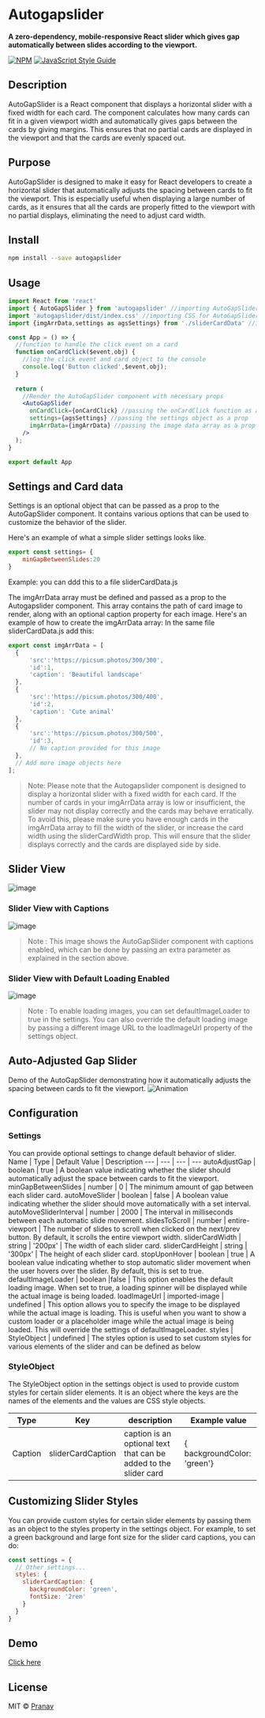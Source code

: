 # Autogapslider

**A zero-dependency, mobile-responsive React slider which gives gap automatically between slides according to the viewport.**


[![NPM](https://img.shields.io/npm/v/autogapslider.svg)](https://www.npmjs.com/package/autogapslider) [![JavaScript Style Guide](https://img.shields.io/badge/code_style-standard-brightgreen.svg)](https://standardjs.com)


## Description

AutoGapSlider is a React component that displays a horizontal slider with a fixed width for each card. The component calculates how many cards can fit in a given viewport width and automatically gives gaps between the cards by giving margins. This ensures that no partial cards are displayed in the viewport and that the cards are evenly spaced out.


## Purpose

AutoGapSlider is designed to make it easy for React developers to create a horizontal slider that automatically adjusts the spacing between cards to fit the viewport. This is especially useful when displaying a large number of cards, as it ensures that all the cards are properly fitted to the viewport with no partial displays, eliminating the need to adjust card width.

## Install

```bash
npm install --save autogapslider
```

## Usage

```jsx
import React from 'react'
import { AutoGapSlider } from 'autogapslider' //importing AutoGapSlider component from autogapslider library
import 'autogapslider/dist/index.css' //importing CSS for AutoGapSlider component
import {imgArrData,settings as agsSettings} from './sliderCardData' //importing image data and settings object from sliderCardData.js file

const App = () => {
  //function to handle the click event on a card
  function onCardClick($event,obj) { 
    //log the click event and card object to the console
    console.log('Button clicked',$event,obj); 
  }
  
  return (
    //Render the AutoGapSlider component with necessary props
    <AutoGapSlider 
      onCardClick={onCardClick} //passing the onCardClick function as a prop
      settings={agsSettings} //passing the settings object as a prop
      imgArrData={imgArrData} //passing the image data array as a prop
    />
  );
}

export default App

```
## Settings and Card data

Settings is an optional object that can be passed as a prop to the AutoGapSlider component. It contains various options that can be used to customize the behavior of the slider. 

Here's an example of what a simple slider settings looks like.
```jsx
export const settings= {
    minGapBetweenSlides:20
}
```
Example: you can ddd this to a file sliderCardData.js 

The imgArrData array must be defined and passed as a prop to the Autogapslider component. This array contains the path of card image to render, along with an optional caption property for each image. Here's an example of how to create the imgArrData array:
In the same file sliderCardData.js add this:
 ```jsx
export const imgArrData = [
   {
       'src':'https://picsum.photos/300/300',
       'id':1,
       'caption': 'Beautiful landscape'
   },
   {
       'src':'https://picsum.photos/300/400',
       'id':2,
       'caption': 'Cute animal'
   },
   {
       'src':'https://picsum.photos/300/500',
       'id':3,
       // No caption provided for this image
   },
   // Add more image objects here
];
```
> Note: Please note that the Autogapslider component is designed to display a horizontal slider with a fixed width for each card. If the number of cards in your imgArrData array is low or insufficient, the slider may not display correctly and the cards may behave erratically. To avoid this, please make sure you have enough cards in the imgArrData array to fill the width of the slider, or increase the card width using the sliderCardWidth prop. This will ensure that the slider displays correctly and the cards are displayed side by side.

## Slider View
![image](https://user-images.githubusercontent.com/65011770/125191551-a8b36900-e260-11eb-96c3-84be84f7dba9.png)

### Slider View with Captions
![image](https://user-images.githubusercontent.com/65011770/232329200-b5cfb578-4b8d-43ce-bf48-ec9549c0423f.png)
> Note : This image shows the AutoGapSlider component with captions enabled, which can be done by passing an extra parameter as explained in the section above.

### Slider View with Default Loading Enabled
![image](https://user-images.githubusercontent.com/65011770/232331593-d8745579-94ff-428f-874a-9428f6cbc111.png)
> Note : To enable loading images, you can set defaultImageLoader to true in the settings. You can also override the default loading image by passing a different image URL to the loadImageUrl property of the settings object.

## Auto-Adjusted Gap Slider
 Demo of the AutoGapSlider demonstrating how it automatically adjusts the spacing between cards to fit the viewport.
![Animation](https://user-images.githubusercontent.com/65011770/143224959-a97af1db-299b-413c-94b2-d84405dfa480.gif)

## Configuration

### Settings
You can provide optional settings to change default behavior of slider.
Name | Type | Default Value | Description
---  | --- | --- | --- 
autoAdjustGap | boolean | true | A boolean value indicating whether the slider should automatically adjust the space between cards to fit the viewport.
minGapBetweenSlides | number | 0 | The minimum amount of gap between each slider card.
autoMoveSlider | boolean | false | A boolean value indicating whether the slider should move automatically with a set interval.
autoMoveSliderInterval | number | 2000 | The interval in milliseconds between each automatic slide movement.
slidesToScroll | number | entire-viewport | The number of slides to scroll when clicked on the next/prev button. By default, it scrolls the entire viewport width.
sliderCardWidth | string | '200px' |  The width of each slider card.
sliderCardHeight | string | '300px' | The height of each slider card.
stopUponHover | boolean | true | A boolean value indicating whether to stop automatic slider movement when the user hovers over the slider. By default, this is set to true.
defaultImageLoader | boolean |false | This option enables the default loading image. When set to true, a loading spinner will be displayed while the actual image is being loaded.
loadImageUrl | imported-image | undefined | This option allows you to specify the image to be displayed while the actual image is loading. This is useful when you want to show a custom loader or a placeholder image while the actual image is being loaded. This will override the settings of defaultImageLoader.
styles | StyleObject | undefined |  The styles option is used to set custom styles for various elements of the slider and can be defined as below

### StyleObject
  The StyleObject option in the settings object is used to provide custom styles for certain slider elements. It is an object where the keys are the names of the elements and the values are CSS style objects. 

  Type | Key | description |Example value
  ---  | --- | --- | --- 
  Caption  | sliderCardCaption | caption is an optional text that can be added to the slider card | { backgroundColor: 'green'}


## Customizing Slider Styles

You can provide custom styles for certain slider elements by passing them as an object to the styles property in the settings object. For example, to set a green background and large font size for the slider card captions, you can do:
```jsx
const settings = {
  // Other settings...
  styles: {
    sliderCardCaption: {
      backgroundColor: 'green',
      fontSize: '2rem'
    }
  }
}
```
## Demo

[Click here](https://pranav-medit.github.io/autogapslider-ex/)


## License

MIT © [Pranav](https://github.com/Pranav)
